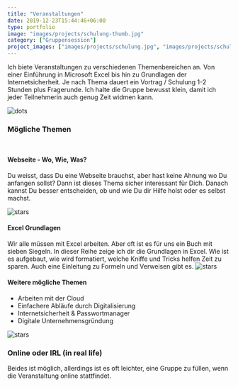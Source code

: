 ```yaml
---
title: "Veranstaltungen"
date: 2019-12-23T15:44:46+06:00
type: portfolio
image: "images/projects/schulung-thumb.jpg"
category: ["Gruppensession"]
project_images: ["images/projects/schulung.jpg", "images/projects/schulung-remote.jpg"]
---
```



Ich biete Veranstaltungen zu verschiedenen Themenbereichen an. Von einer Einführung in Microsoft Excel bis hin zu Grundlagen der 
Internetsicherheit.
Je nach Thema dauert ein Vortrag / Schulung 1-2 Stunden plus Fragerunde. Ich halte die Gruppe bewusst klein, damit ich
jeder Teilnehmerin auch genug Zeit widmen kann. 

![dots](/images/dots.png)

### Mögliche Themen
` `
#### Webseite - Wo, Wie, Was?

Du weisst, dass Du eine Webseite brauchst, aber hast keine Ahnung wo Du anfangen sollst? Dann ist dieses Thema sicher interessant für Dich.
Danach kannst Du besser entscheiden, ob und wie Du dir Hilfe holst oder es selbst machst. 

![stars](/images/stars.svg)


#### Excel Grundlagen 

Wir alle müssen mit Excel arbeiten. Aber oft ist es für uns ein Buch mit sieben Siegeln. In dieser Reihe zeige ich dir die Grundlagen
in Excel. Wie ist es aufgebaut, wie wird formatiert, welche Kniffe und Tricks helfen Zeit zu sparen.
Auch eine Einleitung zu Formeln und Verweisen gibt es.
![stars](/images/stars.svg)


#### Weitere mögliche Themen 

- Arbeiten mit der Cloud
- Einfachere Abläufe durch Digitalisierung
- Internetsicherheit & Passwortmanager
- Digitale Unternehmensgründung

![stars](/images/stars.svg)

### Online oder IRL (in real life)

Beides ist möglich, allerdings ist es oft leichter, eine Gruppe zu füllen, wenn die Veranstaltung online stattfindet. 